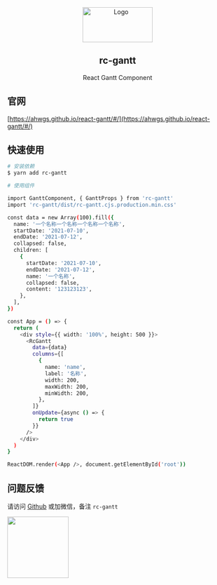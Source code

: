 <div align="center">
  <a href="#" target="_blank">
  <img src="https://static.ahwgs.cn/gantt_logo.png" alt="Logo" width="160" height="80">
  </a>
  <h2>rc-gantt</h2>
  <p align="center">React Gantt Component</p>
</div>

## 官网

[https://ahwgs.github.io/react-gantt/#/](https://ahwgs.github.io/react-gantt/#/)

## 快速使用

```bash
# 安装依赖
$ yarn add rc-gantt

# 使用组件

import GanttComponent, { GanttProps } from 'rc-gantt'
import 'rc-gantt/dist/rc-gantt.cjs.production.min.css'

const data = new Array(100).fill({
  name: '一个名称一个名称一个名称一个名称',
  startDate: '2021-07-10',
  endDate: '2021-07-12',
  collapsed: false,
  children: [
    {
      startDate: '2021-07-10',
      endDate: '2021-07-12',
      name: '一个名称',
      collapsed: false,
      content: '123123123',
    },
  ],
})

const App = () => {
  return (
    <div style={{ width: '100%', height: 500 }}>
      <RcGantt
        data={data}
        columns={[
          {
            name: 'name',
            label: '名称',
            width: 200,
            maxWidth: 200,
            minWidth: 200,
          },
        ]}
        onUpdate={async () => {
          return true
        }}
      />
    </div>
  )
}

ReactDOM.render(<App />, document.getElementById('root'))
```

## 问题反馈

请访问 [Github](https://github.com/ahwgs/react-gantt/issues) 或加微信，备注 `rc-gantt`

<img src='https://static.ahwgs.cn/wp-content/uploads/2020/03/%E5%BE%AE%E4%BF%A1%E5%9B%BE%E7%89%87_20200311210541.jpg' width="140">
